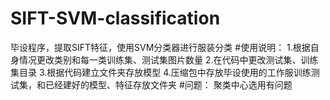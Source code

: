 # SIFT-SVM-classification
毕设程序，提取SIFT特征，使用SVM分类器进行服装分类
#使用说明：
1.根据自身情况更改类别和每一类训练集、测试集图片数量
2.在代码中更改测试集、训练集目录
3.根据代码建立文件夹存放模型
4.压缩包中存放毕设使用的工作服训练测试集，和已经建好的模型、特征存放文件夹
#问题：
聚类中心选用有问题
